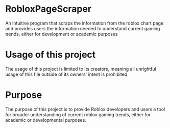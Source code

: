 # RobloxPageScraper
 An intuitive program that scraps the information from the roblox chart page and provides users the information needed to understand current gaming trends, either for development or academic purposes

# Usage of this project

The usage of this project is limited to its creators, meaning all unrightful usage of this file outside of its owners' intent is prohibited.

# Purpose

The purpose of this project is to provide Roblox developers and users a tool for broader understanding of current roblox gaming trends, either for academic or developmental purposes.